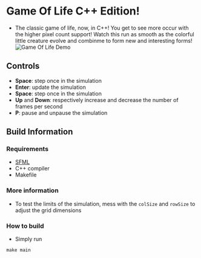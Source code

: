 # Game Of Life C++ Edition!
- The classic game of life, now, in C++! You get to see more occur with the higher pixel count support! Watch this run as smooth as the colorful little creature evolve and combinme to form new and interesting forms!
![Game Of Life Demo](GameOfLifeCPP.gif)
## Controls
- **Space**: step once in the simulation
- **Enter**: update the simulation
- **Space**: step once in the simulation
- **Up** and **Down**: respectively increase and decrease the number of frames per second
- **P**: pause and unpause the simulation
## Build Information
### Requirements
- [SFML](https://www.sfml-dev.org/)
- C++ compiler
- Makefile
### More information
- To test the limits of the simulation, mess with the `colSize` and `rowSize` to adjust the grid dimensions
### How to build
- Simply run
```shell
make main
```
